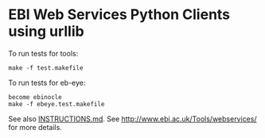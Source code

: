 # EBI Web Services Python Clients using urllib

To run tests for tools:

```
make -f test.makefile
```

To run tests for eb-eye:

```
become ebinocle
make -f ebeye.test.makefile
```

See also [INSTRUCTIONS.md](INSTRUCTIONS.md). See http://www.ebi.ac.uk/Tools/webservices/ for more details.
